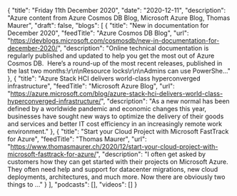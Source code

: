{
  "title": "Friday 11th December 2020",
  "date": "2020-12-11",
  "description": "Azure content from Azure Cosmos DB Blog, Microsoft Azure Blog, Thomas Maurer",
  "draft": false,
  "blogs": [
    {
      "title": "New in documentation for December 2020",
      "feedTitle": "Azure Cosmos DB Blog",
      "url": "https://devblogs.microsoft.com/cosmosdb/new-in-documentation-for-december-2020/",
      "description": "Online technical documentation is regularly published and updated to help you get the most out of Azure Cosmos DB.  Here’s a round-up of the most recent releases, published in the last two months:\r\n\nResource locks\r\n\nAdmins can use PowerShe..."
    },
    {
      "title": "Azure Stack HCI delivers world-class hyperconverged infrastructure",
      "feedTitle": "Microsoft Azure Blog",
      "url": "https://azure.microsoft.com/blog/azure-stack-hci-delivers-world-class-hyperconverged-infrastructure/",
      "description": "As a new normal has been defined by a worldwide pandemic and economic changes this year, businesses have sought new ways to optimize the delivery of their goods and services and better IT cost efficiency in an increasingly remote work environment."
    },
    {
      "title": "Start your Cloud Project with Microsoft FastTrack for Azure",
      "feedTitle": "Thomas Maurer",
      "url": "https://www.thomasmaurer.ch/2020/12/start-your-cloud-project-with-microsoft-fasttrack-for-azure/",
      "description": "I often get asked by customers how they can get started with their projects on Microsoft Azure. They often need help and support for datacenter migrations, new cloud deployments, architectures, and much more. Now there are obviously two things to ..."
    }
  ],
  "podcasts": [],
  "videos": []
}